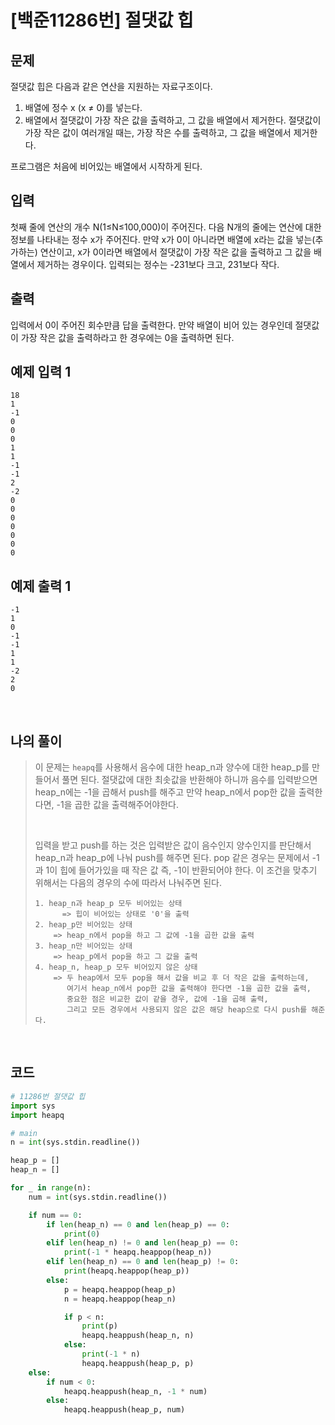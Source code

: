 # [백준11286번] 절댓값 힙

## 문제

절댓값 힙은 다음과 같은 연산을 지원하는 자료구조이다.

1. 배열에 정수 x (x ≠ 0)를 넣는다.
2. 배열에서 절댓값이 가장 작은 값을 출력하고, 그 값을 배열에서 제거한다. 절댓값이 가장 작은 값이 여러개일 때는, 가장 작은 수를 출력하고, 그 값을 배열에서 제거한다.

프로그램은 처음에 비어있는 배열에서 시작하게 된다.

## 입력

첫째 줄에 연산의 개수 N(1≤N≤100,000)이 주어진다. 다음 N개의 줄에는 연산에 대한 정보를 나타내는 정수 x가 주어진다. 만약 x가 0이 아니라면 배열에 x라는 값을 넣는(추가하는) 연산이고, x가 0이라면 배열에서 절댓값이 가장 작은 값을 출력하고 그 값을 배열에서 제거하는 경우이다. 입력되는 정수는 -231보다 크고, 231보다 작다.

## 출력

입력에서 0이 주어진 회수만큼 답을 출력한다. 만약 배열이 비어 있는 경우인데 절댓값이 가장 작은 값을 출력하라고 한 경우에는 0을 출력하면 된다.

## 예제 입력 1

```
18
1
-1
0
0
0
1
1
-1
-1
2
-2
0
0
0
0
0
0
0
```

## 예제 출력 1

```
-1
1
0
-1
-1
1
1
-2
2
0
```

<br>

## 나의 풀이

> 이 문제는 `heapq`를 사용해서 음수에 대한 heap_n과 양수에 대한 heap_p를 만들어서 풀면 된다. 절댓값에 대한 최솟값을 반환해야 하니까 음수를 입력받으면 heap_n에는 -1을 곱해서 push를 해주고 만약 heap_n에서 pop한 값을 출력한다면, -1을 곱한 값을 출력해주어야한다.
>
> <br>
>
> 입력을 받고 push를 하는 것은 입력받은 값이 음수인지 양수인지를 판단해서 heap_n과 heap_p에 나눠 push를 해주면 된다. pop 같은 경우는 문제에서 -1과 1이 힙에 들어가있을 때 작은 값 즉, -1이 반환되어야 한다. 이 조건을 맞추기 위해서는 다음의 경우의 수에 따라서 나눠주면 된다.
>
> ```
> 1. heap_n과 heap_p 모두 비어있는 상태
> 		=> 힙이 비어있는 상태로 '0'을 출력 
> 2. heap_p만 비어있는 상태
>     => heap_n에서 pop을 하고 그 값에 -1을 곱한 값을 출력
> 3. heap_n만 비어있는 상태
>     => heap_p에서 pop을 하고 그 값을 출력
> 4. heap_n, heap_p 모두 비어있지 않은 상태
>     => 두 heap에서 모두 pop을 해서 값을 비교 후 더 작은 값을 출력하는데,
>     	 여기서 heap_n에서 pop한 값을 출력해야 한다면 -1을 곱한 값을 출력,
>     	 중요한 점은 비교한 값이 같을 경우, 값에 -1을 곱해 출력,
>     	 그리고 모든 경우에서 사용되지 않은 값은 해당 heap으로 다시 push를 해준다.
> ```

<br>

## 코드

```python
# 11286번 절댓값 힙
import sys
import heapq

# main
n = int(sys.stdin.readline())

heap_p = []
heap_n = []

for _ in range(n):
    num = int(sys.stdin.readline())

    if num == 0:
        if len(heap_n) == 0 and len(heap_p) == 0:
            print(0)
        elif len(heap_n) != 0 and len(heap_p) == 0:
            print(-1 * heapq.heappop(heap_n))
        elif len(heap_n) == 0 and len(heap_p) != 0:
            print(heapq.heappop(heap_p))
        else:
            p = heapq.heappop(heap_p)
            n = heapq.heappop(heap_n)

            if p < n:
                print(p)
                heapq.heappush(heap_n, n)
            else:
                print(-1 * n)
                heapq.heappush(heap_p, p)
    else:
        if num < 0:
            heapq.heappush(heap_n, -1 * num)
        else:
            heapq.heappush(heap_p, num)
    
```


